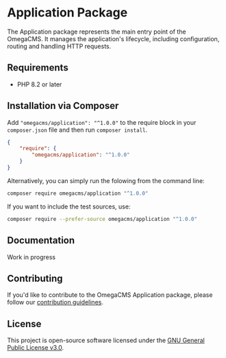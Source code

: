 # Application Package

The Application package represents the main entry point of the OmegaCMS. It manages the application's
lifecycle, including configuration, routing and handling HTTP requests.

## Requirements

* PHP 8.2 or later

## Installation via Composer

Add `"omegacms/application": "^1.0.0"` to the require block in your `composer.json` file and then run `composer install`.

```json
{
    "require": {
        "omegacms/application": "^1.0.0"
    }
}
```

Alternatively, you can simply run the folowing from the command line:

```sh
composer require omegacms/application "^1.0.0"
```

If you want to include the test sources, use:

```sh
composer require --prefer-source omegacms/application "^1.0.0"
```

## Documentation

Work in progress

## Contributing

If you'd like to contribute to the OmegaCMS Application package, please follow our [contribution guidelines](CONTRIBUTING.md).

## License

This project is open-source software licensed under the [GNU General Public License v3.0](LICENSE).
